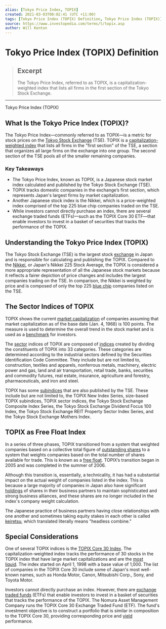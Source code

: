 ```yaml
---
alias: [Tokyo Price Index, TOPIX]
created: 2021-03-03T00:02:41 (UTC +11:00)
tags: [Tokyo Price Index (TOPIX) Definition, Tokyo Price Index (TOPIX)]
source: https://www.investopedia.com/terms/t/topix.asp
author: Will Kenton
---
```


# Tokyo Price Index (TOPIX) Definition

> ## Excerpt
> The Tokyo Price Index, referred to as TOPIX, is a capitalization-weighted index that lists all firms in the first section of the Tokyo Stock Exchange.

---

Tokyo Price Index (TOPIX)
## What Is the Tokyo Price Index (TOPIX)?

The Tokyo Price Index—commonly referred to as TOPIX—is a metric for stock prices on the [Tokyo Stock Exchange](https://www.investopedia.com/terms/t/tokyo.asp) (TSE). TOPIX is a [capitalization-weighted index](https://www.investopedia.com/terms/c/capitalizationweightedindex.asp) that lists all firms in the "first section" of the TSE, a section that organizes all large firms on the exchange into one group. The second section of the TSE pools all of the smaller remaining companies.

### Key Takeaways

-   The Tokyo Price Index, known as TOPIX, is a Japanese stock market index calculated and published by the Tokyo Stock Exchange (TSE).
-   TOPIX tracks domestic companies in the exchange’s first section, which represents Japan's largest firms by market capitalization.
-   Another Japanese stock index is the Nikkei, which is a price-weighted index comprised of the top 225 blue chip companies traded on the TSE.
-   While investors cannot directly purchase an index, there are several exchange traded funds (ETFs)—such as the TOPIX Core 30 ETF—that enable investors to invest in a basket of securities that tracks the performance of the TOPIX.

## Understanding the Tokyo Price Index (TOPIX)

The Tokyo Stock Exchange (TSE) is the largest stock [exchange](https://www.investopedia.com/terms/e/exchange.asp) in Japan and is responsible for calculating and publishing the TOPIX. Compared to the [Nikkei](https://www.investopedia.com/terms/n/nikkei.asp), or Japan's Nikkei 225 Stock Average, the TOPIX is considered a more appropriate representation of all the Japanese stock markets because it reflects a fairer depiction of price changes and includes the largest companies trading on the TSE. In comparison, the Nikkei is weighted by price and is composed of only the top 225 [blue chip](https://www.investopedia.com/terms/b/bluechip.asp) companies listed on the TSE.

## The Sector Indices of TOPIX

TOPIX shows the current [market capitalization](https://www.investopedia.com/terms/m/marketcapitalization.asp) of companies assuming that market capitalization as of the base date (Jan. 4, 1968) is 100 points. The measure is used to determine the overall trend in the stock market and is used as a [benchmark](https://www.investopedia.com/terms/b/benchmark.asp) for investors.

The [sector](https://www.investopedia.com/terms/s/sector.asp) indices of TOPIX are composed of [indices](https://www.investopedia.com/terms/i/index.asp) created by dividing the constituents of TOPIX into 33 categories. These categories are determined according to the industrial sectors defined by the Securities Identification Code Committee. They include but are not limited to, construction, textiles and apparels, nonferrous metals, machinery, electric power and gas, land and air transportation, retail trade, banks, securities and commodity futures, real estate, insurance, agriculture and forestry, pharmaceuticals, and iron and steel.

TOPIX has some [subindices](https://www.investopedia.com/terms/s/subindex.asp) that are also published by the TSE. These include but are not limited to, the TOPIX New Index Series, size-based TOPIX subindices, TOPIX sector indices, the Tokyo Stock Exchange Composite Index Series, the Tokyo Stock Exchange Dividend Focus 100 Index, the Tokyo Stock Exchange REIT Property Sector Index Series, and the Tokyo Stock Exchange Mothers Index.

## TOPIX as Free Float Index

In a series of three phases, TOPIX transitioned from a system that weighted companies based on a collective total figure of [outstanding shares](https://www.investopedia.com/terms/o/outstandingshares.asp) to a system that weights companies based on the total number of shares available for trade. This is known as a [free float](https://www.investopedia.com/terms/f/freefloatmethodology.asp). TOPIX’s transition began in 2005 and was completed in the summer of 2006.

Although this transition is, essentially, a technicality, it has had a substantial impact on the actual weight of companies listed in the index. This is because a large majority of companies in Japan also have significant [holdings](https://www.investopedia.com/terms/h/holdings.asp) of shares in their business partners to maintain sophisticated and strong business alliances, and these shares are no longer included in the index's company weight calculation.

The Japanese practice of business partners having close relationships with one another and sometimes taking equity stakes in each other is called [keiretsu](https://www.investopedia.com/terms/k/keiretsu.asp), which translated literally means "headless combine."

## Special Considerations

One of several TOPIX indices is the [TOPIX Core 30 Index](https://www.investopedia.com/terms/t/topix-core-30-index.asp). The capitalization-weighted index tracks the performance of 30 stocks in the TOPIX index that have large market capitalizations and are the [most liquid](https://www.investopedia.com/terms/l/liquidmarket.asp). The index started on April 1, 1998 with a base value of 1,000. The list of companies in the TOPIX Core 30 include some of Japan's most well-known names, such as Honda Motor, Canon, Mitsubishi Corp., Sony, and Toyota Motor.

Investors cannot directly purchase an index. However, there are [exchange traded funds](https://www.investopedia.com/terms/e/etf.asp) (ETFs) that enable investors to invest in a basket of securities that tracks the performance of the TOPIX. The Nomura Asset Management Company runs the TOPIX Core 30 Exchange Traded Fund (ETF). The fund's investment objective is to construct a portfolio that is similar in composition to the TOPIX Core 30, providing corresponding price and [yield](https://www.investopedia.com/terms/y/yield.asp) performance.
